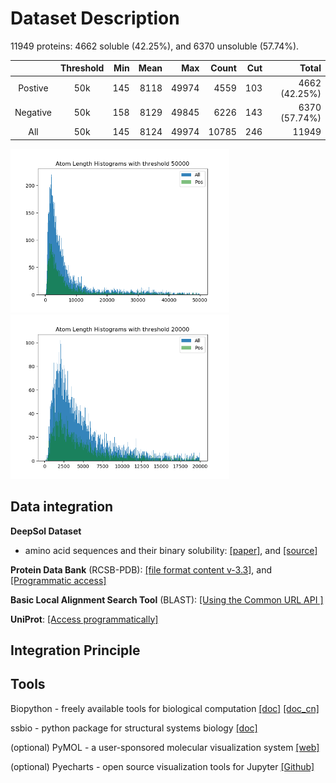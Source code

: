 # Dataset Description

11949 proteins: 4662 soluble (42.25%), and 6370 unsoluble (57.74%).

|          | Threshold |  Min | Mean |   Max | Count |  Cut |         Total |
| :------: | :-------: | ---: | ---: | ----: | ----: | ---: | ------------: |
| Postive  |    50k    |  145 | 8118 | 49974 |  4559 |  103 | 4662 (42.25%) |
| Negative |    50k    |  158 | 8129 | 49845 |  6226 |  143 | 6370 (57.74%) |
|   All    |    50k    |  145 | 8124 | 49974 | 10785 |  246 |         11949 |

<p float="centre">
  <img src="fig/hist50000.png" width="350" />
  <img src="fig/hist20000.png" width="350" /> 
</p>



## Data integration

**DeepSol Dataset** 

- amino acid sequences and their binary solubility: [[paper]](https://sameerkhurana10.github.io/papers/pre_print.pdf), and [[source]](https://zenodo.org/record/1162886#.XdLx8ZJKhMY)

**Protein Data Bank** (RCSB-PDB): [[file format content v-3.3]](http://www.wwpdb.org/documentation/file-format-content/format33/v3.3.html), and [[Programmatic access]](https://www.rcsb.org/pages/webservices)

**Basic Local Alignment Search Tool** (BLAST): [[Using the Common URL API ]](https://ncbi.github.io/blast-cloud/dev/using-url-api.html)

**UniProt**: [[Access programmatically]](https://www.uniprot.org/help/api)


## Integration Principle



## Tools

Biopython - freely available tools for biological computation
[[doc]](http://biopython.org/DIST/docs/tutorial/Tutorial.html)
[[doc_cn]](https://biopython-cn.readthedocs.io/zh_CN/latest/index.html)

ssbio - python package for structural systems biology
[[doc]](https://ssbio.readthedocs.io/en/latest/)

(optional) PyMOL - a user-sponsored molecular visualization system
[[web]](https://pymol.org/2/)

(optional) Pyecharts - open source visualization tools for Jupyter
[[Github]](https://github.com/pyecharts/pyecharts)
